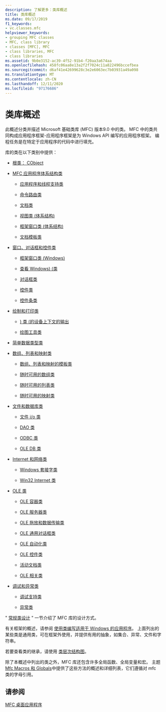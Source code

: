```yaml
---
description: 了解更多：类库概述
title: 类库概述
ms.date: 09/17/2019
f1_keywords:
- vc.classes.mfc
helpviewer_keywords:
- grouping MFC classes
- MFC, class library
- classes [MFC], MFC
- class libraries, MFC
- class libraries
ms.assetid: 9b0e3152-ac39-4f52-91b4-f20aa3a674aa
ms.openlocfilehash: 458fc06aa8e13a2f2f7024c11a822496bccefbea
ms.sourcegitcommit: d6af41e42699628c3e2e6063ec7b03931a49a098
ms.translationtype: MT
ms.contentlocale: zh-CN
ms.lasthandoff: 12/11/2020
ms.locfileid: "97176686"
---
```

# <a name="class-library-overview"></a>类库概述

此概述分类并描述 Microsoft 基础类库 (MFC) 版本9.0 中的类。 MFC 中的类共同构成应用程序框架-应用程序框架是为 Windows API 编写的应用程序框架。 编程任务是在特定于应用程序的代码中进行填充。

库的类在以下类别中提供：

- [根类： CObject](root-class-cobject.md)

- [MFC 应用程序体系结构类](mfc-application-architecture-classes.md)

  - [应用程序和线程支持类](application-and-thread-support-classes.md)

  - [命令路由类](command-routing-classes.md)

  - [文档类](document-classes.md)

  - [视图类 (体系结构) ](view-classes-architecture.md)

  - [框架窗口类 (体系结构) ](frame-window-classes-architecture.md)

  - [文档模板类](document-template-classes.md)

- [窗口、对话框和控件类](window-dialog-and-control-classes.md)

  - [框架窗口类 (Windows) ](frame-window-classes-windows.md)

  - [查看 Windows)  (类 ](view-classes-windows.md)

  - [对话框类](dialog-box-classes.md)

  - [控件类](control-classes.md)

  - [控件条类](control-bar-classes.md)

- [绘制和打印类](drawing-and-printing-classes.md)

  - [) 类 (的设备上下文的输出](output-device-context-classes.md)

  - [绘图工具类](drawing-tool-classes.md)

- [简单数据类型类](simple-data-type-classes.md)

- [数组、列表和映射类](array-list-and-map-classes.md)

  - [数组、列表和映射的模板类](template-classes-for-arrays-lists-and-maps.md)

  - [随时可用的数组类](ready-to-use-array-classes.md)

  - [随时可用的列表类](ready-to-use-list-classes.md)

  - [随时可用的映射类](ready-to-use-map-classes.md)

- [文件和数据库类](file-and-database-classes.md)

  - [文件 i/o 类](file-i-o-classes.md)

  - [DAO 类](dao-classes.md)

  - [ODBC 类](odbc-classes.md)

  - [OLE DB 类](ole-db-classes.md)

- [Internet 和网络类](internet-and-networking-classes.md)

  - [Windows 套接字类](windows-sockets-classes.md)

  - [Win32 Internet 类](win32-internet-classes.md)

- [OLE 类](ole-classes.md)

  - [OLE 容器类](ole-container-classes.md)

  - [OLE 服务器类](ole-server-classes.md)

  - [OLE 拖放和数据传输类](ole-drag-and-drop-and-data-transfer-classes.md)

  - [OLE 通用对话框类](ole-common-dialog-classes.md)

  - [OLE 自动化类](ole-automation-classes.md)

  - [OLE 控件类](ole-control-classes.md)

  - [活动文档类](active-document-classes.md)

  - [OLE 相关类](ole-related-classes.md)

- [调试和异常类](debugging-and-exception-classes.md)

  - [调试支持类](debugging-support-classes.md)

  - [异常类](exception-classes.md)

" [常规类设计](general-class-design-philosophy.md) " 一节介绍了 MFC 库的设计方式。

有关框架的概述，请参阅 [使用类编写适用于 Windows 的应用程序](using-the-classes-to-write-applications-for-windows.md)。 上面列出的某些类是通用类，可在框架外使用，并提供有用的抽象，如集合、异常、文件和字符串。

若要查看类的继承，请使用 [类层次结构图](hierarchy-chart.md)。

除了本概述中列出的类之外，MFC 库还包含许多全局函数、全局变量和宏。 主题 [Mfc Macros 和 Globals](reference/mfc-macros-and-globals.md)中提供了这些方法的概述和详细列表，它们遵循对 mfc 类的字母引用。

## <a name="see-also"></a>请参阅

[MFC 桌面应用程序](mfc-desktop-applications.md)
